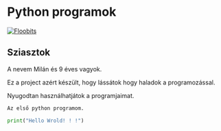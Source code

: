 # Python programok

[![Floobits](https://floobits.com/Milcsubaba09/python_progs.svg)](https://floobits.com/Milcsubaba09/python_progs/redirect)

## Sziasztok

A nevem Milán és 9 éves vagyok.

Ez a project azért készült, hogy lássátok hogy haladok a programozással.  

Nyugodtan használhatjátok a programjaimat.

```python
Az első python programom.

print("Hello Wrold! ! !")

```

